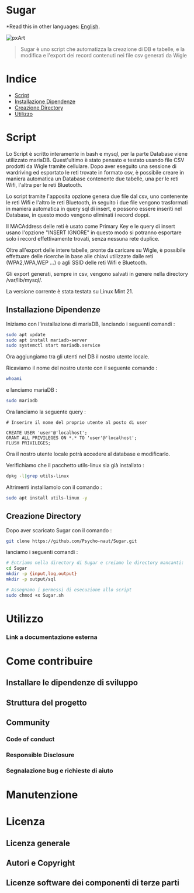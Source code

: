 # Sugar

*Read this in other languages: [English](README.EN.md).

![pxArt](https://user-images.githubusercontent.com/54377521/234706539-a601fed6-0a9e-441a-88a9-bacd4023848c.png)
> Sugar è uno script che automatizza la creazione di DB e tabelle, e la modifica e l'export dei record contenuti nei file csv generati da Wigle


# Indice

- [Script](#script)
- [Installazione Dipendenze](#installazione-dipendenze)
- [Creazione Directory](#creazione-directory)
- [Utilizzo](#utilizzo)

# Script

Lo Script è scritto interamente in bash e mysql, per la parte Database viene utilizzato mariaDB.
Quest'ultimo è stato pensato e testato usando file CSV prodotti da Wigle tramite cellulare.
Dopo aver eseguito una sessione di wardriving ed esportato le reti trovate in formato csv, è possibile creare in maniera automatica un Database contenente due tabelle, una per le reti Wifi, l'altra per le reti Bluetooth.

Lo script tramite l'apposita opzione genera due file dal csv, uno contenente le reti Wifi e l'altro le reti Bluetooth, in seguito i due file vengono trasformati in maniera automatica in query sql di insert, e possono essere inseriti nel Database, in questo modo vengono eliminati i record doppi.

Il MACAddress delle reti è usato come Primary Key e le query di insert usano l'opzione "INSERT IGNORE" in questo modo si potranno esportare solo i record effettivamente trovati, senza nessuna rete duplice.

Oltre all'export delle intere tabelle, pronte da caricare su Wigle, è possibile effettuare delle ricerche in base alle chiavi utilizzate dalle reti (WPA2,WPA,WEP ...) o agli SSID delle reti Wifi e Bluetooth.

Gli export generati, sempre in csv, vengono salvati in genere nella directory /var/lib/mysql/.

La versione corrente è stata testata su Linux Mint 21.

## Installazione Dipendenze

Iniziamo con l'installazione di mariaDB, lanciando i seguenti comandi : 

```bash
sudo apt update
sudo apt install mariadb-server
sudo systemctl start mariadb.service
```
Ora aggiungiamo tra gli utenti nel DB il nostro utente locale.

Ricaviamo il nome del nostro utente con il seguente comando :
```bash
whoami
```
e lanciamo mariaDB : 
```bash
sudo mariadb
```

Ora lanciamo la seguente query :

```mysql
# Inserire il nome del proprio utente al posto di user

CREATE USER 'user'@'localhost';
GRANT ALL PRIVILEGES ON *.* TO 'user'@'localhost';
FLUSH PRIVILEGES;
```

Ora il nostro utente locale potrà accedere al database e modificarlo.

Verifichiamo che il pacchetto utils-linux sia già installato : 

```bash
dpkg -l|grep utils-linux
```
Altrimenti installiamolo con il comando : 

```bash
sudo apt install utils-linux -y
```


## Creazione Directory

Dopo aver scaricato Sugar con il comando :

```bash
git clone https://github.com/Psycho-naut/Sugar.git
```

lanciamo i seguenti comandi :

```bash
# Entriamo nella directory di Sugar e creiamo le directory mancanti:
cd Sugar
mkdir -p {input,log,output}
mkdir -p output/sql

# Assegnamo i permessi di esecuzione allo script 
sudo chmod +x Sugar.sh
```

# Utilizzo
### Link a documentazione esterna 

# Come contribuire

## Installare le dipendenze di sviluppo

## Struttura del progetto

## Community

### Code of conduct

### Responsible Disclosure

### Segnalazione bug e richieste di aiuto

# Manutenzione 

# Licenza 

## Licenza generale 

## Autori e Copyright

## Licenze software dei componenti di terze parti
